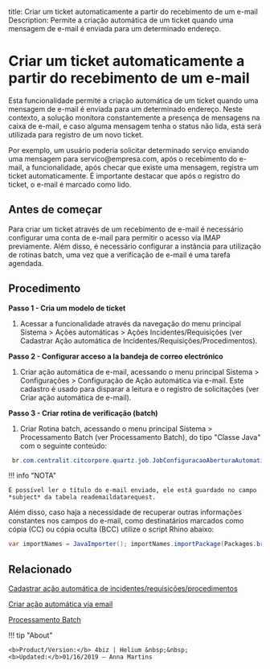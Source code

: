title: Criar um ticket automaticamente a partir do recebimento de um e-mail
Description: Permite a criação automática de um ticket quando uma mensagem de e-mail é enviada para um determinado endereço.

# Criar um ticket automaticamente a partir do recebimento de um e-mail

Esta funcionalidade permite a criação automática de um ticket quando uma
mensagem de e-mail é enviada para um determinado endereço. Neste contexto, a
solução monitora constantemente a presença de mensagens na caixa de e-mail, e
caso alguma mensagem tenha o status não lida, esta será utilizada para registro
de um novo ticket.

Por exemplo, um usuário poderia solicitar determinado serviço enviando uma
mensagem para servico\@empresa.com, após o recebimento do e-mail, a
funcionalidade, após checar que existe uma mensagem, registra um ticket
automaticamente. É importante destacar que após o registro do ticket, o e-mail é
marcado como lido.

## Antes de começar

Para criar um ticket através de um recebimento de e-mail é necessário configurar
uma conta de e-mail para permitir o acesso via IMAP previamente. Além disso, é 
necessário configurar a instância para utilização de rotinas batch, uma vez que a 
verificação de e-mail é uma tarefa agendada.

## Procedimento

**Passo 1 - Cria um modelo de ticket**

1.  Acessar a funcionalidade através da navegação do menu principal Sistema \>
    Ações automáticas \> Ações Incidentes/Requisições (ver
    Cadastrar Ação automática de Incidentes/Requisições/Procedimentos).

**Passo 2 - Configurar acceso a la bandeja de correo electrónico**

1.  Criar ação automática de e-mail, acessando o menu principal Sistema \>
    Configurações \> Configuração de Ação automática via e-mail. Este cadastro é usado 
    para disparar a leitura e o registro de solicitações (ver Criar ação automática de e-mail).

**Passo 3 - Criar rotina de verificação (batch)**

1.  Criar Rotina batch, acessando o menu principal Sistema \> Processamento
    Batch (ver Processamento Batch), do tipo "Classe Java" com o seguinte conteúdo:

```java
 br.com.centralit.citcorpore.quartz.job.JobConfiguracaoAberturaAutomaticaViaEmail
```


!!! info "NOTA"

    É possível ler o título do e-mail enviado, ele está guardado no campo *subject* da tabela reademaildatarequest.

Além disso, caso haja a necessidade de recuperar outras informações constantes nos campos do e-mail, como destinatários marcados como cópia (CC) ou cópia oculta (BCC) utilize o script Rhino abaixo:

```java
var importNames = JavaImporter(); importNames.importPackage(Packages.br.com.citframework.util); var print = java.lang.System.out; var readEmailDataDTO = serviceRequest.getReadEmailDataDTO(); if (readEmailDataDTO!=null){ print.println("Dados do E-mail de Origem: "); print.println("From: "); print.println(readEmailDataDTO.getMessageFrom()); print.println("To: "); print.println(readEmailDataDTO.getMessageTo()); print.println("CC (Carbon Copy): "); print.println(readEmailDataDTO.getMessageCC()); }
```

Relacionado
-------

[Cadastrar ação automática de incidentes/requisições/procedimentos](/pt-br/4biz-helium/additional-features/automation-of-operation/configuration/register-automatic-actions-incident-request-procedure.html)

[Criar ação automática via email](/pt-br/4biz-helium/platform-administration/configuring-automatic-actions/email-create-automatic-action-via-email.html)

[Processamento Batch](/pt-br/4biz-helium/platform-administration/configuring-automatic-actions/batch-batch-processing.html)


<!-- <i class='fa fa-youtube-play  fa-2x' style='color:#97ce17;vertical-align: middle;'> </i> [Video Library](https://www.youtube.com/playlist?list=PLB5qK2uzf2RN9wA1DbVHEot2QD2gW8_jq)'
-->

!!! tip "About"

    <b>Product/Version:</b> 4biz | Helium &nbsp;&nbsp;
    <b>Updated:</b>01/16/2019 – Anna Martins

[1]:/pt-br/4biz-helium/processes/tickets/images/rotina-verificar-email.docx

[2]:/pt-br/4biz-helium/processes/tickets/images/script-rhino-dados-email.rtf
